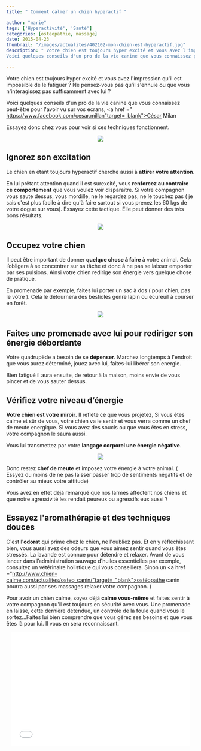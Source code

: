 ```yaml
---
title: " Comment calmer un chien hyperactif "

author: "marie"
tags: ['Hyperactivité', 'Santé']
categories: [osteopathie, massage]
date: 2015-04-23
thumbnail: "/images/actualites/402102-mon-chien-est-hyperactif.jpg"
description: " Votre chien est toujours hyper excité et vous avez l'impression qu'il est impossible de le fatiguer ? Ne pensez-vous pas qu'il s'ennuie ou que vous n'interagissez pas suffisamment avec lui ?
Voici quelques conseils d'un pro de la vie canine que vous connaissez peut-être pour l'avoir vu sur vos écrans, César Milan. "

---
```


Votre chien est toujours hyper excité et vous avez l'impression qu'il est impossible de le fatiguer ? Ne pensez-vous pas qu'il s'ennuie ou que vous n'interagissez pas suffisamment avec lui ?


Voici quelques conseils d'un pro de la vie canine que vous connaissez peut-être pour l'avoir vu sur vos écrans, <a href =" https://www.facebook.com/cesar.millan"target=_blank">César Milan</a>

Essayez donc chez vous pour voir si ces techniques fonctionnent.




<p align="center"><img src= "/images/actualites/402102-mon-chien-est-hyperactif.jpg"></p>


## Ignorez son excitation ##
Le chien en étant toujours hyperactif cherche aussi à <b>attirer votre attention</b>.

En lui prêtant attention quand il est surexcité, vous <b>renforcez au contraire ce comportement</b> que vous voulez voir disparaître. Si votre compagnon vous saute dessus, vous mordille, ne le regardez pas, ne le touchez pas ( je sais c'est plus facile à dire qu'à faire surtout si vous prenez les 60 kgs de votre dogue sur vous). Essayez cette tactique. Elle peut donner des très bons résultats.


<p align="center"><img src="/images/actualites/Hyperactivity-A-Dogs-Best-Friend.png"></p>

## Occupez votre chien ##
Il peut être important de donner <b>quelque chose à faire</b> à votre animal. Cela l’obligera à se concentrer sur sa tâche et donc à ne pas se laisser emporter par ses pulsions. Ainsi votre chien redirige son énergie vers quelque chose de pratique.

En promenade par exemple, faites lui porter un sac à dos ( pour chien, pas le vôtre ). Cela le détournera des bestioles genre lapin ou écureuil à courser en forêt.

<p align="center"><img src="/images/actualites/chien-porte-sac.jpg"></p>


## Faites une promenade avec lui pour rediriger son énergie débordante ##
Votre quadrupède a besoin de se <b>dépenser</b>. Marchez longtemps à l'endroit que vous aurez déterminé, jouez avec lui, faites-lui libérer son energie.

Bien fatigué il aura ensuite, de retour à la maison, moins envie de vous pincer et de vous sauter dessus.

## Vérifiez votre niveau d’énergie ##
<b>Votre chien est votre miroir</b>. Il reflète ce que vous projetez, Si vous êtes calme et sûr de vous, votre chien va le sentir et vous verra comme un chef de meute energique.
Si vous avez des soucis ou que vous êtes en stress, votre compagnon le saura aussi.

Vous lui transmettez par votre <b>langage corporel une énergie négative</b>.

<p align="center"><img src="/images/actualites/cesar-millian-junior-carre.jpg"></p>

Donc restez <b>chef de meute</b> et imposez votre énergie à votre animal. ( Essyez du moins de ne pas laisser passer trop de sentiments négatifs et de contrôler au mieux votre attitude)

Vous avez en effet déjà remarqué que nos larmes affectent nos chiens et que notre agressivité les rendait peureux ou agressifs eux aussi ?

## Essayez l'aromathérapie et des techniques douces ##
C'est l'<b>odorat</b> qui prime chez le chien, ne l'oubliez pas. Et en y réfléchissant bien, vous aussi avez des odeurs que vous aimez sentir quand vous êtes stressés. La lavande est connue pour détendre et relaxer.
Avant de vous lancer dans l’administration sauvage d'huiles essentielles par exemple, consultez un vétérinaire holistique qui vous conseillera. Sinon un <a href ="http://www.chien-calme.com/actualites/osteo_canin/"target=_"blank">ostéopathe canin </a> pourra aussi par ses massages relaxer votre compagnon. (

Pour avoir un chien calme, soyez déjà <b>calme vous-même</b> et faites sentir à votre compagnon qu'il est toujours en sécurité avec vous. Une promenade en laisse, cette dernière détendue, un contrôle de la foule quand vous le sortez...Faites lui bien comprendre que vous gérez ses besoins et que vous êtes là pour lui. Il vous en sera reconnaissant.

<p align="center"><iframe src="//giphy.com/embed/Ck5bnVp3R305O?html5=true" width="480" height="304" frameBorder="0" webkitAllowFullScreen mozallowfullscreen allowFullScreen></iframe></p>


















